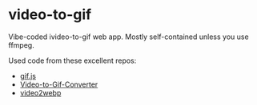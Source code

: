 # video-to-gif
Vibe-coded ivideo-to-gif web app. Mostly self-contained unless you use ffmpeg.

Used code from these excellent repos:
- [gif.js](https://github.com/jnordberg/gif.js)
- [Video-to-Gif-Converter](https://github.com/dylansallred/Video-To-Gif-Converter)
- [video2webp](https://github.com/devadvance/video2webp)